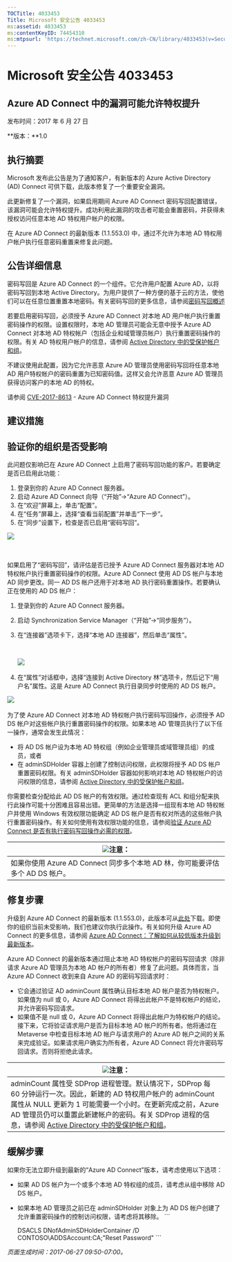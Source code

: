 ```yaml
---
TOCTitle: 4033453
Title: Microsoft 安全公告 4033453
ms:assetid: 4033453
ms:contentKeyID: 74454310
ms:mtpsurl: 'https://technet.microsoft.com/zh-CN/library/4033453(v=Security.10)'
---
```



Microsoft 安全公告 4033453
==========================

Azure AD Connect 中的漏洞可能允许特权提升
-----------------------------------------

发布时间：2017 年 6 月 27 日

**版本：**1.0

执行摘要
--------

<span id="sectionToggle0"></span>
Microsoft 发布此公告是为了通知客户，有新版本的 Azure Active Directory (AD) Connect 可供下载，此版本修复了一个重要安全漏洞。

此更新修复了一个漏洞，如果启用期间 Azure AD Connect 密码写回配置错误，该漏洞可能会允许特权提升。成功利用此漏洞的攻击者可能会重置密码，并获得未授权访问任意本地 AD 特权用户帐户的权限。

在 Azure AD Connect 的最新版本 (1.1.553.0) 中，通过不允许为本地 AD 特权用户帐户执行任意密码重置来修复此问题。

公告详细信息
------------

<span id="sectionToggle1"></span>
密码写回是 Azure AD Connect 的一个组件。它允许用户配置 Azure AD，以将密码写回到本地 Active Directory。为用户提供了一种方便的基于云的方法，使他们可以在任意位置重置本地密码。有关密码写回的更多信息，请参阅[密码写回概述](https://docs.microsoft.com/zh-cn/azure/active-directory/active-directory-passwords-writeback)

若要启用密码写回，必须授予 Azure AD Connect 对本地 AD 用户帐户执行重置密码操作的权限。设置权限时，本地 AD 管理员可能会无意中授予 Azure AD Connect 对本地 AD 特权帐户（包括企业和域管理员帐户）执行重置密码操作的权限。有关 AD 特权用户帐户的信息，请参阅 [Active Directory 中的受保护帐户和组](https://docs.microsoft.com/zh-cn/windows-server/identity/ad-ds/plan/security-best-practices/appendix-c--protected-accounts-and-groups-in-active-directory)。

不建议使用此配置，因为它允许恶意 Azure AD 管理员使用密码写回将任意本地 AD 用户特权帐户的密码重置为已知密码值。这样又会允许恶意 Azure AD 管理员获得访问客户的本地 AD 的特权。

请参阅 [CVE-2017-8613](https://cve.mitre.org/cgi-bin/cvename.cgi?name=cve-2017-8613) - Azure AD Connect 特权提升漏洞

建议措施
--------

<span id="sectionToggle2"></span>
**验证你的组织是否受影响**
--------------------------

此问题仅影响已在 Azure AD Connect 上启用了密码写回功能的客户。若要确定是否已启用此功能：

1.  登录到你的 Azure AD Connect 服务器。
2.  启动 Azure AD Connect 向导（“开始”→“Azure AD Connect”）。
3.  在“欢迎”屏幕上，单击“配置”。
4.  在“任务”屏幕上，选择“查看当前配置”并单击“下一步”。
5.  在“同步”设置下，检查是否已启用“密码写回”。

![](../../images/Mt803213.EB9A43C32235251CEBA30763CA023255(zh-CN,Security.10).png) 

 

如果启用了“密码写回”，请评估是否已授予 Azure AD Connect 服务器对本地 AD 特权帐户执行重置密码操作的权限。Azure AD Connect 使用 AD DS 帐户与本地 AD 同步更改。同一 AD DS 帐户还用于对本地 AD 执行密码重置操作。若要确认正在使用的 AD DS 帐户：

1.  登录到你的 Azure AD Connect 服务器。
2.  启动 Synchronization Service Manager（“开始”→“同步服务”）。
3.  在“连接器”选项卡下，选择“本地 AD 连接器”，然后单击“属性”。

     

    ![](../../images/Mt803213.DB61E87568D302355369B23FC0475F46(zh-CN,Security.10).png) 

4.  在“属性”对话框中，选择“连接到 Active Directory 林”选项卡，然后记下“用户名”属性。这是 Azure AD Connect 执行目录同步时使用的 AD DS 帐户。

![](../../images/Mt803213.BD84BA8E1D6EF8D03644EA75D5C15A1C(zh-CN,Security.10).png) 

为了使 Azure AD Connect 对本地 AD 特权帐户执行密码写回操作，必须授予 AD DS 帐户对这些帐户执行重置密码操作的权限。如果本地 AD 管理员执行了以下任一操作，通常会发生此情况：

-   将 AD DS 帐户设为本地 AD 特权组（例如企业管理员或域管理员组）的成员，或者
-   在 adminSDHolder 容器上创建了控制访问权限，此权限将授予 AD DS 帐户重置密码权限。有关 adminSDHolder 容器如何影响对本地 AD 特权帐户的访问权限的信息，请参阅 [Active Directory 中的受保护帐户和组](https://docs.microsoft.com/zh-cn/windows-server/identity/ad-ds/plan/security-best-practices/appendix-c--protected-accounts-and-groups-in-active-directory)。

你需要检查分配给此 AD DS 帐户的有效权限。通过检查现有 ACL 和组分配来执行此操作可能十分困难且容易出错。更简单的方法是选择一组现有本地 AD 特权帐户并使用 Windows 有效权限功能确定 AD DS 帐户是否有权对所选的这些帐户执行重置密码操作。有关如何使用有效权限功能的信息，请参阅[验证 Azure AD Connect 是否有执行密码写回操作必需的权限](https://docs.microsoft.com/zh-cn/azure/active-directory/active-directory-passwords-troubleshoot)。

| <img src="../../images/Mt803213.note(zh-CN,Security.10).gif" class="note" />注意： |
|-----------------------------------------------------------------------------------------------------------|
| 如果你使用 Azure AD Connect 同步多个本地 AD 林，你可能要评估多个 AD DS 帐户。                             |

修复步骤
--------

升级到 Azure AD Connect 的最新版本 (1.1.553.0)，此版本可从[此处](https://www.microsoft.com/en-us/download/details.aspx?id=47594)下载。即使你的组织当前未受影响，我们也建议你执行此操作。有关如何升级 Azure AD Connect 的更多信息，请参阅 [Azure AD Connect：了解如何从较低版本升级到最新版本](https://docs.microsoft.com/zh-cn/azure/active-directory/connect/active-directory-aadconnect-upgrade-previous-version)。

Azure AD Connect 的最新版本通过阻止本地 AD 特权帐户的密码写回请求（除非请求 Azure AD 管理员为本地 AD 帐户的所有者）修复了此问题。具体而言，当 Azure AD Connect 收到来自 Azure AD 的密码写回请求时：

-   它会通过验证 AD adminCount 属性确认目标本地 AD 帐户是否为特权帐户。如果值为 null 或 0，Azure AD Connect 将得出此帐户不是特权帐户的结论，并允许密码写回请求。
-   如果值不是 null 或 0，Azure AD Connect 将得出此帐户为特权帐户的结论。接下来，它将验证请求用户是否为目标本地 AD 帐户的所有者。他将通过在 Metaverse 中检查目标本地 AD 帐户与请求用户的 Azure AD 帐户之间的关系来完成验证。如果请求用户确实为所有者，Azure AD Connect 将允许密码写回请求。否则将拒绝此请求。

| <img src="../../images/Mt803213.note(zh-CN,Security.10).gif" class="note" />注意：                                                                                                                                                                                                                                                                                                                                               |
|---------------------------------------------------------------------------------------------------------------------------------------------------------------------------------------------------------------------------------------------------------------------------------------------------------------------------------------------------------------------------------------------------------------------------------------------------------|
| adminCount 属性受 SDProp 进程管理。默认情况下，SDProp 每 60 分钟运行一次。因此，新建的 AD 特权用户帐户的 adminCount 属性从 NULL 更新为 1 可能需要一个小时。在更新完成之前，Azure AD 管理员仍可以重置此新建帐户的密码。有关 SDProp 进程的信息，请参阅 [Active Directory 中的受保护帐户和组](https://docs.microsoft.com/zh-cn/windows-server/identity/ad-ds/plan/security-best-practices/appendix-c--protected-accounts-and-groups-in-active-directory)。 |

缓解步骤
--------

如果你无法立即升级到最新的“Azure AD Connect”版本，请考虑使用以下选项：

-   如果 AD DS 帐户为一个或多个本地 AD 特权组的成员，请考虑从组中移除 AD DS 帐户。
-   如果本地 AD 管理员之前已在 adminSDHolder 对象上为 AD DS 帐户创建了允许重置密码操作的控制访问权限，请考虑将其移除。
        ```

    DSACLS DNofAdminSDHolderContainer /D CONTOSO\ADDSAccount:CA;"Reset Password"
        ```

*页面生成时间：2017-06-27 09:50-07:00。*
